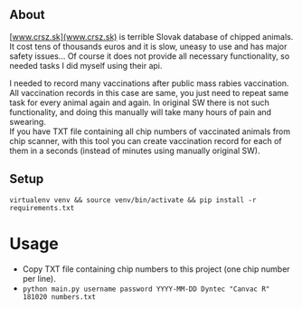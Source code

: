 ## About

[www.crsz.sk](www.crsz.sk) is terrible Slovak database of chipped animals. 
It cost tens of thousands euros and it is slow, uneasy to use and has major safety issues...
Of course it does not provide all necessary functionality, so needed tasks I did myself using their api.    

I needed to record many vaccinations after public mass rabies vaccination. 
All vaccination records in this case are same, you just need to repeat same task for every animal again and again. 
In original SW there is not such functionality, and doing this manually will take many hours of pain and swearing.  
If you have TXT file containing all chip numbers of vaccinated animals from chip scanner, with this tool 
you can create vaccination record for each of them in a seconds (instead of minutes using manually original SW).

## Setup
`virtualenv venv && source venv/bin/activate && pip install -r requirements.txt`

# Usage
- Copy TXT file containing chip numbers to this project (one chip number per line).
- `python main.py username password YYYY-MM-DD Dyntec "Canvac R" 181020 numbers.txt` 
